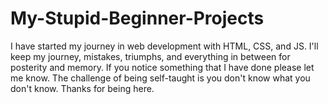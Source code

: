 # My-Stupid-Beginner-Projects
I have started my journey in web development with HTML, CSS, and JS. I'll keep my journey, mistakes, triumphs, and everything in between for posterity and memory. If you notice something that I have done please let me know. The challenge of being self-taught is you don't know what you don't know. Thanks for being here. 
